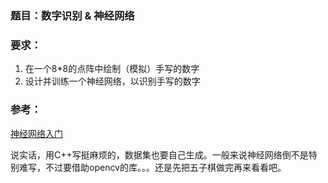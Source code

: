 ### 题目：数字识别 & 神经网络

### 要求：

1. 在一个8*8的点阵中绘制（模拟）手写的数字
1. 设计并训练一个神经网络，以识别手写的数字

### 参考：

[神经网络入门](http://blog.csdn.net/zzwu/article/details/574931) 

说实话，用C++写挺麻烦的，数据集也要自己生成。一般来说神经网络倒不是特别难写，不过要借助opencv的库。。。还是先把五子棋做完再来看看吧。